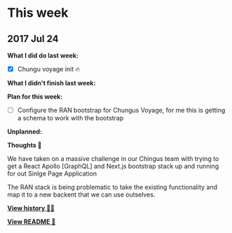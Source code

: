# This week

## 2017 Jul 24

**What I did do last week:**

- [x] Chungu voyage init :fire:

**What I didn't finish last week:**

**Plan for this week:**

- [ ] Configure the RAN bootstrap for Chungus Voyage, for me this is getting a schema to work with the bootstrap

**Unplanned:**


**Thoughts 💭**

We have taken on a massive challenge in our Chingus team with trying to get a React Apollo [GraphQL] and Next.js bootstrap stack up and running for out Sinlge Page Application

The RAN stack is being problematic to take the existing functionality and map it to a new backent that we can use outselves.


**[View history 👵👴](history.md#history)**

**[View README 👀](README.md#personal-goals)**

<!-- links -->


